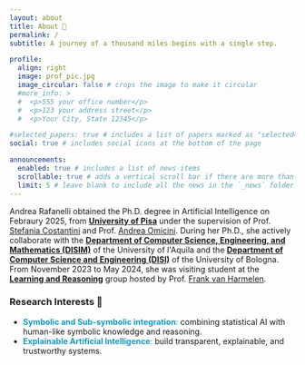 ```yaml
---
layout: about
title: About 🍃
permalink: /
subtitle: A journey of a thousand miles begins with a single step.

profile:
  align: right
  image: prof_pic.jpg
  image_circular: false # crops the image to make it circular
  #more_info: >
  #  <p>555 your office number</p>
  #  <p>123 your address street</p>
  #  <p>Your City, State 12345</p>

#selected_papers: true # includes a list of papers marked as "selected={true}"
social: true # includes social icons at the bottom of the page

announcements:
  enabled: true # includes a list of news items
  scrollable: true # adds a vertical scroll bar if there are more than 3 news items
  limit: 5 # leave blank to include all the news in the `_news` folder
---
```

Andrea Rafanelli obtained the Ph.D. degree in Artificial Intelligence on Febraury 2025, from [**University of Pisa**](https://phd-ai-society.di.unipi.it/students/andrea-rafanelli/) under the supervision of Prof. [Stefania Costantini](https://www.disim.univaq.it/StefaniaCostantini) and Prof. [Andrea Omicini](https://www.unibo.it/sitoweb/andrea.omicini). During her Ph.D., she actively collaborate with the [**Department of Computer Science, Engineering, and Mathematics (DISIM)**](https://www.disim.univaq.it) of the University of l'Aquila and the [**Department of Computer Science and Engineering (DISI)**](https://apice.unibo.it/xwiki/bin/view/AndreaRafanelli/) of the University of Bologna.
From November 2023 to May 2024, she was visiting student at the [**Learning and Reasoning**](https://lr.cs.vu.nl/about/people) group hosted by Prof. [Frank van Harmelen](https://www.cs.vu.nl/~frankh/). 
<br/>

### Research Interests 🧠
* <span style="color:#1399c1"> **Symbolic and Sub-symbolic integration**: </span> combining statistical AI with human-like symbolic knowledge and reasoning.
* <span style="color:#1399c1"> **Explainable Artificial Intelligence**: </span> build transparent, explainable, and trustworthy systems.
<br/>


